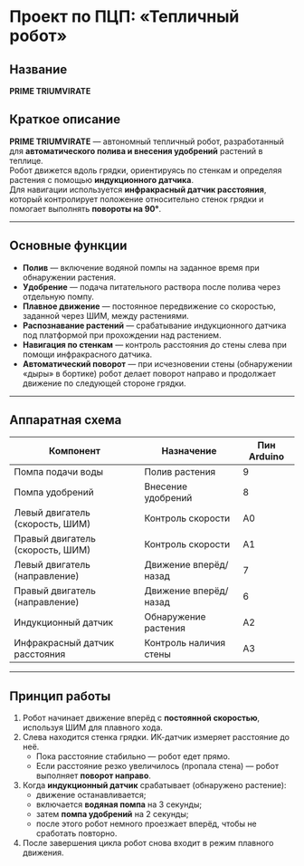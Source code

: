 # Проект по ПЦП: «Тепличный робот»

## Название
**PRIME TRIUMVIRATE**

## Краткое описание
**PRIME TRIUMVIRATE** — автономный тепличный робот, разработанный для **автоматического полива и внесения удобрений** растений в теплице.  
Робот движется вдоль грядки, ориентируясь по стенкам и определяя растения с помощью **индукционного датчика**.  
Для навигации используется **инфракрасный датчик расстояния**, который контролирует положение относительно стенок грядки и помогает выполнять **повороты на 90°**.

---

## Основные функции
- **Полив** — включение водяной помпы на заданное время при обнаружении растения.  
- **Удобрение** — подача питательного раствора после полива через отдельную помпу.  
- **Плавное движение** — постоянное передвижение со скоростью, заданной через ШИМ, между растениями.  
- **Распознавание растений** — срабатывание индукционного датчика под платформой при прохождении над растением.  
- **Навигация по стенкам** — контроль расстояния до стены слева при помощи инфракрасного датчика.  
- **Автоматический поворот** — при исчезновении стены (обнаружении «дыры» в бортике) робот делает поворот направо и продолжает движение по следующей стороне грядки.  

---

## Аппаратная схема
| Компонент | Назначение | Пин Arduino |
|------------|-------------|-------------|
| Помпа подачи воды | Полив растения | 9 |
| Помпа удобрений | Внесение удобрений | 8 |
| Левый двигатель (скорость, ШИМ) | Контроль скорости | A0 |
| Правый двигатель (скорость, ШИМ) | Контроль скорости | A1 |
| Левый двигатель (направление) | Движение вперёд/назад | 7 |
| Правый двигатель (направление) | Движение вперёд/назад | 6 |
| Индукционный датчик | Обнаружение растения | A2 |
| Инфракрасный датчик расстояния | Контроль наличия стены | A3 |

---

## Принцип работы
1. Робот начинает движение вперёд с **постоянной скоростью**, используя ШИМ для плавного хода.  
2. Слева находится стенка грядки. ИК-датчик измеряет расстояние до неё.  
   - Пока расстояние стабильно — робот едет прямо.  
   - Если расстояние резко увеличилось (пропала стена) — робот выполняет **поворот направо**.  
3. Когда **индукционный датчик** срабатывает (обнаружено растение):
   - движение останавливается;  
   - включается **водяная помпа** на 3 секунды;  
   - затем **помпа удобрений** на 2 секунды;  
   - после этого робот немного проезжает вперёд, чтобы не сработать повторно.  
4. После завершения цикла робот снова входит в режим плавного движения.  
